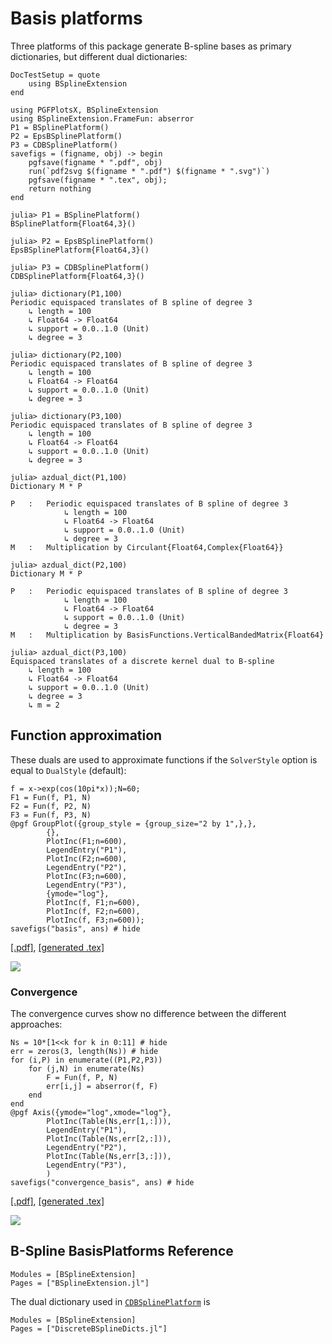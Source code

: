 
# Basis platforms
Three platforms of this package generate B-spline bases as primary dictionaries, but different dual dictionaries:

```@meta
DocTestSetup = quote
    using BSplineExtension    
end
```

```@setup basis
using PGFPlotsX, BSplineExtension
using BSplineExtension.FrameFun: abserror
P1 = BSplinePlatform()
P2 = EpsBSplinePlatform()
P3 = CDBSplinePlatform()
savefigs = (figname, obj) -> begin
    pgfsave(figname * ".pdf", obj)
    run(`pdf2svg $(figname * ".pdf") $(figname * ".svg")`)
    pgfsave(figname * ".tex", obj);
    return nothing
end
```

```jldoctest basis
julia> P1 = BSplinePlatform()
BSplinePlatform{Float64,3}()

julia> P2 = EpsBSplinePlatform()
EpsBSplinePlatform{Float64,3}()

julia> P3 = CDBSplinePlatform()
CDBSplinePlatform{Float64,3}()

julia> dictionary(P1,100)
Periodic equispaced translates of B spline of degree 3
    ↳ length = 100
    ↳ Float64 -> Float64
    ↳ support = 0.0..1.0 (Unit)
    ↳ degree = 3

julia> dictionary(P2,100)
Periodic equispaced translates of B spline of degree 3
    ↳ length = 100
    ↳ Float64 -> Float64
    ↳ support = 0.0..1.0 (Unit)
    ↳ degree = 3

julia> dictionary(P3,100)
Periodic equispaced translates of B spline of degree 3
    ↳ length = 100
    ↳ Float64 -> Float64
    ↳ support = 0.0..1.0 (Unit)
    ↳ degree = 3

julia> azdual_dict(P1,100)
Dictionary M * P

P	:	Periodic equispaced translates of B spline of degree 3
		    ↳ length = 100
		    ↳ Float64 -> Float64
		    ↳ support = 0.0..1.0 (Unit)
		    ↳ degree = 3
M	:	Multiplication by Circulant{Float64,Complex{Float64}}

julia> azdual_dict(P2,100)
Dictionary M * P

P	:	Periodic equispaced translates of B spline of degree 3
		    ↳ length = 100
		    ↳ Float64 -> Float64
		    ↳ support = 0.0..1.0 (Unit)
		    ↳ degree = 3
M	:	Multiplication by BasisFunctions.VerticalBandedMatrix{Float64}

julia> azdual_dict(P3,100)
Equispaced translates of a discrete kernel dual to B-spline
    ↳ length = 100
    ↳ Float64 -> Float64
    ↳ support = 0.0..1.0 (Unit)
    ↳ degree = 3
    ↳ m = 2
```

## Function approximation

These duals are used to approximate functions if the `SolverStyle` option is equal to `DualStyle` (default):

```@example basis
f = x->exp(cos(10pi*x));N=60;
F1 = Fun(f, P1, N)
F2 = Fun(f, P2, N)
F3 = Fun(f, P3, N)
@pgf GroupPlot({group_style = {group_size="2 by 1",},},
        {},
        PlotInc(F1;n=600),
        LegendEntry("P1"),
        PlotInc(F2;n=600),
        LegendEntry("P2"),
        PlotInc(F3;n=600),
        LegendEntry("P3"),
        {ymode="log"},
        PlotInc(f, F1;n=600),
        PlotInc(f, F2;n=600),
        PlotInc(f, F3;n=600));
savefigs("basis", ans) # hide
```

[\[.pdf\]](basis.pdf), [\[generated .tex\]](basis.tex)

![](basis.svg)

### Convergence

The convergence curves show no difference between the different approaches:
```@example basis
Ns = 10*[1<<k for k in 0:11] # hide
err = zeros(3, length(Ns)) # hide
for (i,P) in enumerate((P1,P2,P3))
    for (j,N) in enumerate(Ns)
        F = Fun(f, P, N)
        err[i,j] = abserror(f, F)
    end
end
@pgf Axis({ymode="log",xmode="log"},
        PlotInc(Table(Ns,err[1,:])),
        LegendEntry("P1"),
        PlotInc(Table(Ns,err[2,:])),
        LegendEntry("P2"),
        PlotInc(Table(Ns,err[3,:])),
        LegendEntry("P3"),
        )
savefigs("convergence_basis", ans) # hide
```

[\[.pdf\]](convergence_basis.pdf), [\[generated .tex\]](convergence_basis.tex)

![](convergence_basis.svg)

## B-Spline BasisPlatforms Reference

```@autodocs
Modules = [BSplineExtension]
Pages = ["BSplineExtension.jl"]
```

The dual dictionary used in [`CDBSplinePlatform`](@ref) is

```@autodocs
Modules = [BSplineExtension]
Pages = ["DiscreteBSplineDicts.jl"]
```
